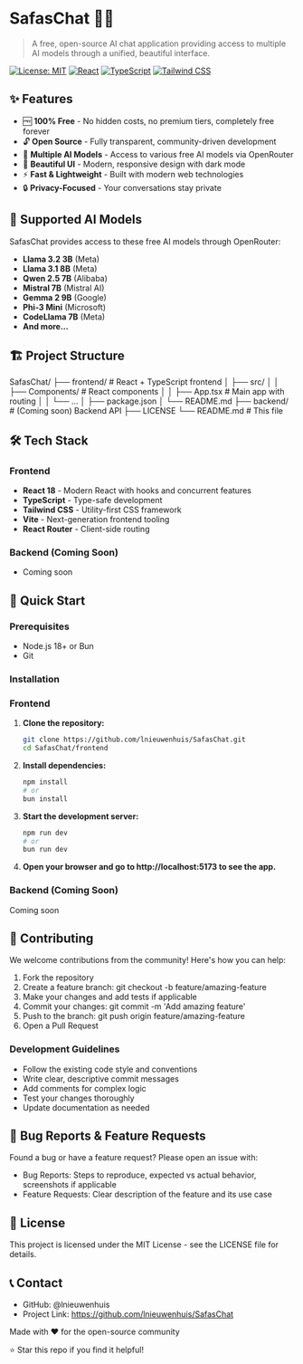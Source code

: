 # SafasChat 🤖💬

> A free, open-source AI chat application providing access to multiple AI models through a unified, beautiful interface.

[![License: MIT](https://img.shields.io/badge/License-MIT-yellow.svg)](https://opensource.org/licenses/MIT)
[![React](https://img.shields.io/badge/React-18-blue.svg)](https://reactjs.org/)
[![TypeScript](https://img.shields.io/badge/TypeScript-4-blue.svg)](https://www.typescriptlang.org/)
[![Tailwind CSS](https://img.shields.io/badge/Tailwind_CSS-3-38B2AC.svg)](https://tailwindcss.com/)

## ✨ Features

- 🆓 **100% Free** - No hidden costs, no premium tiers, completely free forever
- 🔓 **Open Source** - Fully transparent, community-driven development
- 🤖 **Multiple AI Models** - Access to various free AI models via OpenRouter
- 🎨 **Beautiful UI** - Modern, responsive design with dark mode
- ⚡ **Fast & Lightweight** - Built with modern web technologies
- 🔒 **Privacy-Focused** - Your conversations stay private

## 🚀 Supported AI Models

SafasChat provides access to these free AI models through OpenRouter:

- **Llama 3.2 3B** (Meta)
- **Llama 3.1 8B** (Meta)
- **Qwen 2.5 7B** (Alibaba)
- **Mistral 7B** (Mistral AI)
- **Gemma 2 9B** (Google)
- **Phi-3 Mini** (Microsoft)
- **CodeLlama 7B** (Meta)
- **And more...**

## 🏗️ Project Structure
SafasChat/
├── frontend/               # React + TypeScript frontend
│   ├── src/
│   │   ├── Components/     # React components
│   │   ├── App.tsx         # Main app with routing
│   │   └── ...
│   ├── package.json
│   └── README.md
├── backend/                # (Coming soon) Backend API
├── LICENSE
└── README.md               # This file


## 🛠️ Tech Stack

### Frontend
- **React 18** - Modern React with hooks and concurrent features
- **TypeScript** - Type-safe development
- **Tailwind CSS** - Utility-first CSS framework
- **Vite** - Next-generation frontend tooling
- **React Router** - Client-side routing

### Backend (Coming Soon)
- Coming soon

## 🚀 Quick Start

### Prerequisites
- Node.js 18+ or Bun
- Git

### Installation

### Frontend

1. **Clone the repository:**
   ```bash
   git clone https://github.com/lnieuwenhuis/SafasChat.git
   cd SafasChat/frontend
   ```

2. **Install dependencies:**
   ```bash
   npm install
   # or
   bun install
   ```

3. **Start the development server:**
   ```bash
   npm run dev
   # or
   bun run dev
   ```

4. **Open your browser and go to http://localhost:5173 to see the app.**

### Backend (Coming Soon)
Coming soon

## 🤝 Contributing
We welcome contributions from the community! Here's how you can help:

1. Fork the repository
2. Create a feature branch: git checkout -b feature/amazing-feature
3. Make your changes and add tests if applicable
4. Commit your changes: git commit -m 'Add amazing feature'
5. Push to the branch: git push origin feature/amazing-feature
6. Open a Pull Request

### Development Guidelines
- Follow the existing code style and conventions
- Write clear, descriptive commit messages
- Add comments for complex logic
- Test your changes thoroughly
- Update documentation as needed

## 🐛 Bug Reports & Feature Requests
Found a bug or have a feature request? Please open an issue with:

- Bug Reports: Steps to reproduce, expected vs actual behavior, screenshots if applicable
- Feature Requests: Clear description of the feature and its use case

## 📄 License
This project is licensed under the MIT License - see the LICENSE file for details.

## 📞 Contact
- GitHub: @lnieuwenhuis
- Project Link: https://github.com/lnieuwenhuis/SafasChat

Made with ❤️ for the open-source community

⭐ Star this repo if you find it helpful!